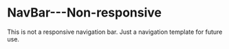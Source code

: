 # NavBar---Non-responsive
This is not a responsive navigation bar. Just a navigation template for future use.
